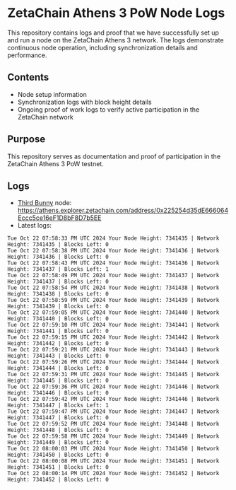 # ZetaChain Athens 3 PoW Node Logs
This repository contains logs and proof that we have successfully set up and run a node on the ZetaChain Athens 3 network. The logs demonstrate continuous node operation, including synchronization details and performance.

## Contents
- Node setup information
- Synchronization logs with block height details
- Ongoing proof of work logs to verify active participation in the ZetaChain network

## Purpose
This repository serves as documentation and proof of participation in the ZetaChain Athens 3 PoW testnet.

## Logs

- [Third Bunny](https://thirdbunny.xyz/) node: https://athens.explorer.zetachain.com/address/0x225254d35dE666064Eccc5ce16eF1D8bF8D7b5EE
- Latest logs:
```
Tue Oct 22 07:58:33 PM UTC 2024 Your Node Height: 7341435 | Network Height: 7341435 | Blocks Left: 0
Tue Oct 22 07:58:38 PM UTC 2024 Your Node Height: 7341436 | Network Height: 7341436 | Blocks Left: 0
Tue Oct 22 07:58:43 PM UTC 2024 Your Node Height: 7341436 | Network Height: 7341437 | Blocks Left: 1
Tue Oct 22 07:58:49 PM UTC 2024 Your Node Height: 7341437 | Network Height: 7341437 | Blocks Left: 0
Tue Oct 22 07:58:54 PM UTC 2024 Your Node Height: 7341438 | Network Height: 7341438 | Blocks Left: 0
Tue Oct 22 07:58:59 PM UTC 2024 Your Node Height: 7341439 | Network Height: 7341439 | Blocks Left: 0
Tue Oct 22 07:59:05 PM UTC 2024 Your Node Height: 7341440 | Network Height: 7341440 | Blocks Left: 0
Tue Oct 22 07:59:10 PM UTC 2024 Your Node Height: 7341441 | Network Height: 7341441 | Blocks Left: 0
Tue Oct 22 07:59:15 PM UTC 2024 Your Node Height: 7341442 | Network Height: 7341442 | Blocks Left: 0
Tue Oct 22 07:59:21 PM UTC 2024 Your Node Height: 7341443 | Network Height: 7341443 | Blocks Left: 0
Tue Oct 22 07:59:26 PM UTC 2024 Your Node Height: 7341444 | Network Height: 7341444 | Blocks Left: 0
Tue Oct 22 07:59:31 PM UTC 2024 Your Node Height: 7341445 | Network Height: 7341445 | Blocks Left: 0
Tue Oct 22 07:59:36 PM UTC 2024 Your Node Height: 7341446 | Network Height: 7341446 | Blocks Left: 0
Tue Oct 22 07:59:42 PM UTC 2024 Your Node Height: 7341446 | Network Height: 7341447 | Blocks Left: 1
Tue Oct 22 07:59:47 PM UTC 2024 Your Node Height: 7341447 | Network Height: 7341447 | Blocks Left: 0
Tue Oct 22 07:59:52 PM UTC 2024 Your Node Height: 7341448 | Network Height: 7341448 | Blocks Left: 0
Tue Oct 22 07:59:58 PM UTC 2024 Your Node Height: 7341449 | Network Height: 7341449 | Blocks Left: 0
Tue Oct 22 08:00:03 PM UTC 2024 Your Node Height: 7341450 | Network Height: 7341450 | Blocks Left: 0
Tue Oct 22 08:00:08 PM UTC 2024 Your Node Height: 7341451 | Network Height: 7341451 | Blocks Left: 0
Tue Oct 22 08:00:14 PM UTC 2024 Your Node Height: 7341452 | Network Height: 7341452 | Blocks Left: 0
```
